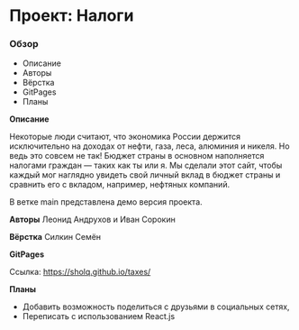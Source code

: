 # Проект: Налоги

### Обзор
* Описание
* Авторы
* Вёрстка
* GitPages
* Планы

**Описание**

Некоторые люди считают, что экономика России держится исключительно на доходах от нефти, газа, леса, алюминия и никеля.
Но ведь это совсем не так! Бюджет страны в основном наполняется налогами граждан — таких как ты или я.
Мы сделали этот сайт, чтобы каждый мог наглядно увидеть свой личный вклад в бюджет страны и сравнить его с вкладом, например, нефтяных компаний.

В ветке main представлена демо версия проекта.

**Авторы**
Леонид Андрухов и Иван Сорокин

**Вёрстка**
Силкин Семён

**GitPages**

Ссылка: https://sholq.github.io/taxes/

**Планы**

* Добавить возможность поделиться с друзьями в социальных сетях,
* Переписать с использованием React.js

